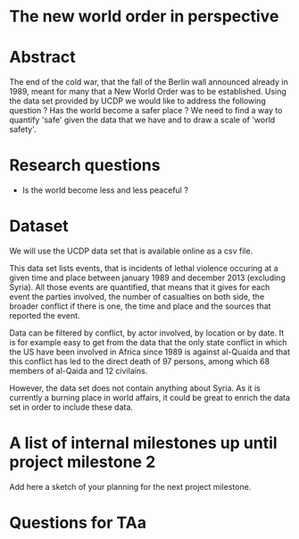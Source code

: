 # The new world order in perspective

# Abstract
The end of the cold war, that the fall of the Berlin wall announced already in 1989, meant for many that a New World Order was to be established. Using the data set provided by UCDP we would like to address the following question ? Has the world become a safer place ? We need to find a way to quantify 'safe' given the data that we have and to draw a scale of 'world safety'.

# Research questions
* Is the world become less and less peaceful ?


# Dataset
We will use the UCDP data set that is available online as a csv file.

This data set lists events, that is incidents of lethal violence occuring at a given time and place between january 1989 and december 2013 (excluding Syria).  All those events are quantified, that means that it gives for each event the parties involved, the number of casualties on both side, the broader conflict if there is one, the time and place and the sources that reported the event.

Data can be filtered by conflict, by actor involved, by location or by date. It is for example easy to get from the data that the only state conflict in which the US have been involved in Africa since 1989 is against al-Quaida and that this conflict has led to the direct death of 97 persons, among which 68 members of al-Qaida and 12 civilains.

However, the data set does not contain anything about Syria. As it is currently a burning place in world affairs, it could be great to enrich the data set in order to include these data.

# A list of internal milestones up until project milestone 2
Add here a sketch of your planning for the next project milestone.

# Questions for TAa

